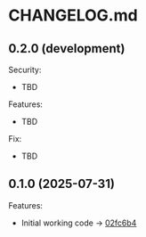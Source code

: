 # CHANGELOG.md

## 0.2.0 (development)

Security:

  - TBD

Features:

  - TBD

Fix:

  - TBD

## 0.1.0 (2025-07-31)

Features:

  - Initial working code -> [02fc6b4](https://github.com/brianbirrell/ai-cli/commit/02fc6b4115a04db74973ba972fb06d0e61ae9161)